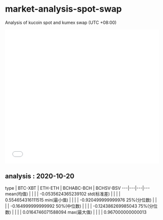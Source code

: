 # market-analysis-spot-swap
Analysis of kucoin spot and kumex swap (UTC +08:00)

<iframe width="100%" height="440" src="./data.html" frameborder="no" border="0" scrolling="no"></iframe>

## analysis : 2020-10-20

type | BTC-XBT | ETH-ETH | BCHABC-BCH | BCHSV-BSV 
---|---|---|---
mean(均值) |  |  |  | -0.0535624365239102
std(标准差) |  |  |  | 0.554654316111515
min(最小值) |  |  |  | -0.920499999999976
25%(分位数) |  |  |  | -0.164999999999992
50%(中位数) |  |  |  | -0.124386269985043
75%(分位数) |  |  |  | 0.0164746071588094
max(最大值) |  |  |  | 0.967000000000013

